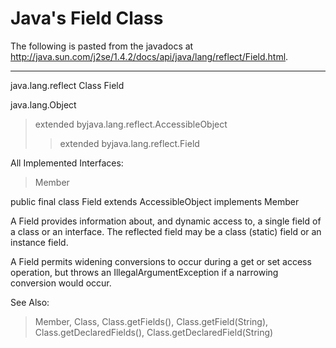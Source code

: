 # Java's Field Class #

The following is pasted from the javadocs at http://java.sun.com/j2se/1.4.2/docs/api/java/lang/reflect/Field.html.



---



java.lang.reflect
Class Field

java.lang.Object
> extended byjava.lang.reflect.AccessibleObject
> > extended byjava.lang.reflect.Field

All Implemented Interfaces:

> Member

public final class Field
extends AccessibleObject
implements Member

A Field provides information about, and dynamic access to, a single field of a class or an interface. The reflected field may be a class (static) field or an instance field.

A Field permits widening conversions to occur during a get or set access operation, but throws an IllegalArgumentException if a narrowing conversion would occur.

See Also:
> Member, Class, Class.getFields(), Class.getField(String), Class.getDeclaredFields(), Class.getDeclaredField(String)